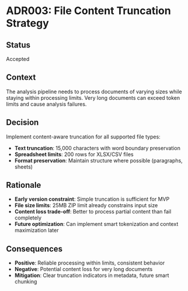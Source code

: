 # ADR003: File Content Truncation Strategy

## Status
Accepted

## Context
The analysis pipeline needs to process documents of varying sizes while staying within processing limits. Very long documents can exceed token limits and cause analysis failures.

## Decision
Implement content-aware truncation for all supported file types:
- **Text truncation**: 15,000 characters with word boundary preservation
- **Spreadsheet limits**: 200 rows for XLSX/CSV files
- **Format preservation**: Maintain structure where possible (paragraphs, sheets)

## Rationale
- **Early version constraint**: Simple truncation is sufficient for MVP
- **File size limits**: 25MB ZIP limit already constrains input size
- **Content loss trade-off**: Better to process partial content than fail completely
- **Future optimization**: Can implement smart tokenization and context maximization later

## Consequences
- **Positive**: Reliable processing within limits, consistent behavior
- **Negative**: Potential content loss for very long documents
- **Mitigation**: Clear truncation indicators in metadata, future smart chunking
